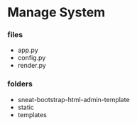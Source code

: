 # Manage System

### files
 - app.py
 - config.py
 - render.py

### folders
 - sneat-bootstrap-html-admin-template
 - static
 - templates

